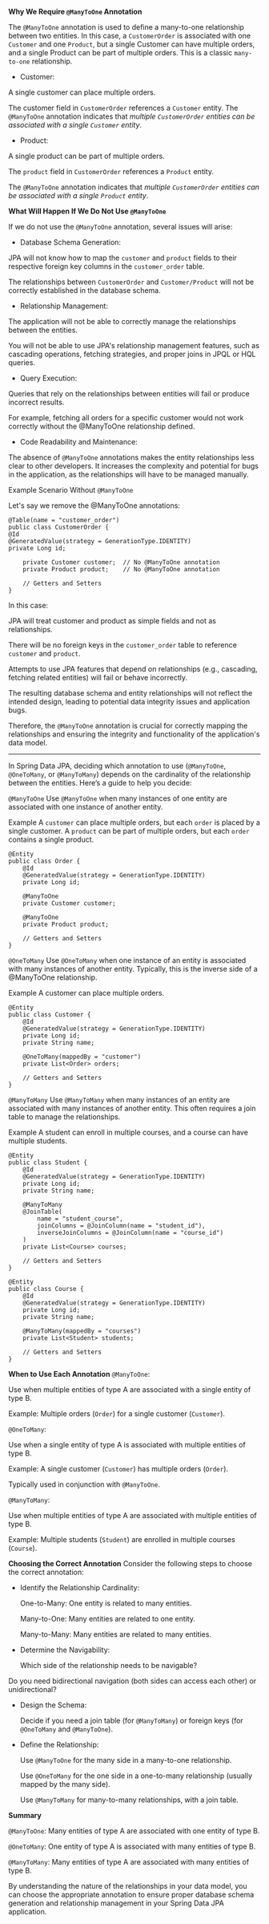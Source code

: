 **Why We Require `@ManyToOne` Annotation**

The `@ManyToOne` annotation is used to define a many-to-one relationship between two entities. 
In this case, a `CustomerOrder` is associated with one `Customer` and one `Product`, but a single Customer can have multiple 
orders, and a single Product can be part of multiple orders. This is a classic `many-to-one` relationship.

- Customer:

A single customer can place multiple orders.

The customer field in `CustomerOrder` references a `Customer` entity.
The `@ManyToOne` annotation indicates that _multiple `CustomerOrder` entities can be associated with a single `Customer` entity_.

- Product:

A single product can be part of multiple orders.

The `product` field in `CustomerOrder` references a `Product` entity.

The `@ManyToOne` annotation indicates that _multiple `CustomerOrder` entities can be associated with a single `Product` entity_.

**What Will Happen If We Do Not Use `@ManyToOne`**

If we do not use the `@ManyToOne` annotation, several issues will arise:

- Database Schema Generation:

JPA will not know how to map the `customer` and `product` fields to their respective foreign key columns in the `customer_order` table.

The relationships between `CustomerOrder` and `Customer/Product` will not be correctly established in the database schema.

- Relationship Management:

The application will not be able to correctly manage the relationships between the entities.

You will not be able to use JPA's relationship management features, such as cascading operations, fetching strategies, and proper joins in JPQL or HQL queries.

- Query Execution:

Queries that rely on the relationships between entities will fail or produce incorrect results.

For example, fetching all orders for a specific customer would not work correctly without the @ManyToOne relationship defined.

- Code Readability and Maintenance:

The absence of `@ManyToOne` annotations makes the entity relationships less clear to other developers.
It increases the complexity and potential for bugs in the application, as the relationships will have to be managed manually.

Example Scenario Without `@ManyToOne`

Let's say we remove the @ManyToOne annotations:

```@Entity
@Table(name = "customer_order")
public class CustomerOrder {
@Id
@GeneratedValue(strategy = GenerationType.IDENTITY)
private Long id;

    private Customer customer;  // No @ManyToOne annotation
    private Product product;    // No @ManyToOne annotation

    // Getters and Setters
}
```

In this case:

JPA will treat customer and product as simple fields and not as relationships.

There will be no foreign keys in the `customer_order` table to reference `customer` and `product`.

Attempts to use JPA features that depend on relationships (e.g., cascading, fetching related entities) will fail or behave incorrectly.

The resulting database schema and entity relationships will not reflect the intended design, leading to potential data integrity issues and application bugs.

Therefore, the `@ManyToOne` annotation is crucial for correctly mapping the relationships and ensuring the integrity and functionality of the application's data model.

---

In Spring Data JPA, deciding which annotation to use (`@ManyToOne`, `@OneToMany`, or `@ManyToMany`) depends on the cardinality of the relationship between the entities. Here’s a guide to help you decide:

`@ManyToOne`
Use `@ManyToOne` when many instances of one entity are associated with one instance of another entity.

Example
A `customer` can place multiple orders, but each `order` is placed by a single customer.
A `product` can be part of multiple orders, but each `order` contains a single product.

````
@Entity
public class Order {
    @Id
    @GeneratedValue(strategy = GenerationType.IDENTITY)
    private Long id;

    @ManyToOne
    private Customer customer;

    @ManyToOne
    private Product product;
    
    // Getters and Setters
}
````

`@OneToMany`
Use `@OneToMany` when one instance of an entity is associated with many instances of another entity. Typically, this is the inverse side of a @ManyToOne relationship.

Example
A customer can place multiple orders.

````
@Entity
public class Customer {
    @Id
    @GeneratedValue(strategy = GenerationType.IDENTITY)
    private Long id;
    private String name;

    @OneToMany(mappedBy = "customer")
    private List<Order> orders;

    // Getters and Setters
}
````

`@ManyToMany`
Use `@ManyToMany` when many instances of an entity are associated with many instances of another entity. This often requires a join table to manage the relationships.

Example
A student can enroll in multiple courses, and a course can have multiple students.

````
@Entity
public class Student {
    @Id
    @GeneratedValue(strategy = GenerationType.IDENTITY)
    private Long id;
    private String name;

    @ManyToMany
    @JoinTable(
        name = "student_course",
        joinColumns = @JoinColumn(name = "student_id"),
        inverseJoinColumns = @JoinColumn(name = "course_id")
    )
    private List<Course> courses;

    // Getters and Setters
}

@Entity
public class Course {
    @Id
    @GeneratedValue(strategy = GenerationType.IDENTITY)
    private Long id;
    private String name;

    @ManyToMany(mappedBy = "courses")
    private List<Student> students;

    // Getters and Setters
}
````

**When to Use Each Annotation**
`@ManyToOne`:

  Use when multiple entities of type A are associated with a single entity of type B.

  Example: Multiple orders (`Order`) for a single customer (`Customer`).

`@OneToMany`:

Use when a single entity of type A is associated with multiple entities of type B.

  Example: A single customer (`Customer`) has multiple orders (`Order`).

  Typically used in conjunction with `@ManyToOne`.

`@ManyToMany`:

  Use when multiple entities of type A are associated with multiple entities of type B.

  Example: Multiple students (`Student`) are enrolled in multiple courses (`Course`).

**Choosing the Correct Annotation**
  Consider the following steps to choose the correct annotation:

- Identify the Relationship Cardinality:

  One-to-Many: One entity is related to many entities.

  Many-to-One: Many entities are related to one entity.

  Many-to-Many: Many entities are related to many entities.

- Determine the Navigability:

  Which side of the relationship needs to be navigable?

Do you need bidirectional navigation (both sides can access each other) or unidirectional?

- Design the Schema:

  Decide if you need a join table (for `@ManyToMany`) or foreign keys (for `@OneToMany` and `@ManyToOne`).

- Define the Relationship:

  Use `@ManyToOne` for the many side in a many-to-one relationship.

  Use `@OneToMany` for the one side in a one-to-many relationship (usually mapped by the many side).

  Use `@ManyToMany` for many-to-many relationships, with a join table.

**Summary**

`@ManyToOne`: Many entities of type A are associated with one entity of type B.

`@OneToMany`: One entity of type A is associated with many entities of type B.

`@ManyToMany`: Many entities of type A are associated with many entities of type B.

By understanding the nature of the relationships in your data model, you can choose the appropriate annotation to ensure proper database schema generation and relationship management in your Spring Data JPA application.